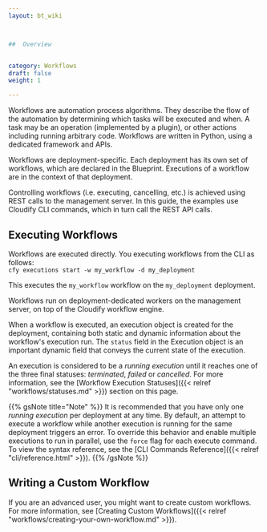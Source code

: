 ```yaml
---
layout: bt_wiki



##  Overview


category: Workflows
draft: false
weight: 1

---
```


Workflows are automation process algorithms. They describe the flow of the automation by determining which tasks will be executed and when. A task may be an operation (implemented by a plugin), or other actions including running arbitrary code. Workflows are written in Python, using a dedicated framework and APIs.

Workflows are deployment-specific. Each deployment has its own set of workflows, which are declared in the Blueprint. Executions of a workflow are in the context of that deployment.

Controlling workflows (i.e. executing, cancelling, etc.) is achieved using REST calls to the management server. In this guide, the examples use Cloudify CLI commands, which in turn call the REST API calls.

## Executing Workflows

Workflows are executed directly. You executing workflows from the CLI as follows:<br>
`cfy executions start -w my_workflow -d my_deployment`

This executes the `my_workflow` workflow on the `my_deployment` deployment.

Workflows run on deployment-dedicated workers on the management server, on top of the Cloudify workflow engine.

When a workflow is executed, an execution object is created for the deployment, containing both static and dynamic information about the workflow's execution run. The `status` field in the Execution object is an important dynamic field that conveys the current state of the execution.

An execution is considered to be a *running execution* until it reaches one of the three final statuses: *terminated*, *failed* or *cancelled*. For more information, see the [Workflow Execution Statuses]({{< relref "workflows/statuses.md" >}}) section on this page.

{{% gsNote title="Note" %}}
It is recommended that you have only one *running execution* per deployment at any time. By default, an attempt to execute a workflow while another execution is running for the same deployment triggers an error. To override this behavior and enable multiple executions to run in parallel, use the `force` flag for each execute command. To view the syntax reference, see the [CLI Commands Reference]({{< relref "cli/reference.html" >}}).
{{% /gsNote %}}


## Writing a Custom Workflow

If you are an advanced user, you might want to create custom workflows. For more information, see [Creating Custom Workflows]({{< relref "workflows/creating-your-own-workflow.md" >}}).
